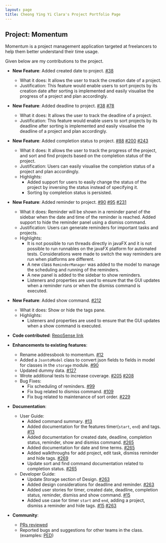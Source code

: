 ```yaml
---
layout: page
title: Cheong Ying Yi Clara's Project Portfolio Page
---
```


## Project: Momentum

Momentum is a project management application targeted at freelancers to help them better understand their time usage.

Given below are my contributions to the project.

* **New Feature**: Added created date to project. [\#38](https://github.com/AY2021S1-CS2103T-T10-1/tp/pull/38)
  * What it does: It allows the user to track the creation date of a project.
  * Justification: This feature would enable users to sort projects by its creation date after sorting is implemented and easily visualise the progress of a project and plan accordingly.

* **New Feature**: Added deadline to project. [\#38](https://github.com/AY2021S1-CS2103T-T10-1/tp/pull/38) [\#78](https://github.com/AY2021S1-CS2103T-T10-1/tp/pull/78)
  * What it does: It allows the user to track the deadline of a project.
  * Justification: This feature would enable users to sort projects by its deadline after sorting is implemented and easily visualise the deadline of a project and plan accordingly.

* **New Feature**: Added completion status to project. [\#88](https://github.com/AY2021S1-CS2103T-T10-1/tp/pull/88) [\#200](https://github.com/AY2021S1-CS2103T-T10-1/tp/pull/200) [\#243](https://github.com/AY2021S1-CS2103T-T10-1/tp/pull/243)
  * What it does: It allows the user to track the progress of the project, and sort and find projects based on the completion status of the project.
  * Justification: Users can easily visualise the completion status of a project and plan accordingly.
  * Highlights:
    * Added support for users to easily change the status of the project by inversing the status instead of specifying it.
    * Sorting by completion status is persisted.

* **New Feature**: Added reminder to project. [\#90](https://github.com/AY2021S1-CS2103T-T10-1/tp/pull/90) [\#95](https://github.com/AY2021S1-CS2103T-T10-1/tp/pull/95) [\#231](https://github.com/AY2021S1-CS2103T-T10-1/tp/pull/231)
  * What it does: Reminder will be shown in a reminder panel of the sidebar when the date and time of the reminder is reached. Added support to hide the reminder panel using a dismiss command.
  * Justification: Users can generate reminders for important tasks and projects.
  * Highlights:
    * It is not possible to run threads directly in javaFX and it is not possible to run runnables on the javaFX platform for automated tests. Considerations were made to switch the way reminders are run when platforms are different.
    * A new class `ReminderManager` was added to the model to manage the scheduling and running of the reminders.
    * A new panel is added to the sidebar to show reminders.
    * Listeners and properties are used to ensure that the GUI updates when a reminder runs or when the dismiss command is executed.

* **New Feature**: Added show command. [\#212](https://github.com/AY2021S1-CS2103T-T10-1/tp/pull/212)
  * What it does: Show or hide the tags pane.
  * Highlights:
    * Listeners and properties are used to ensure that the GUI updates when a show command is executed.

* **Code contributed**: [RepoSense link](https://nus-cs2103-ay2021s1.github.io/tp-dashboard/#breakdown=true&search=claracheong4&sort=groupTitle&sortWithin=title&since=2020-08-14&until=2020-11-09&timeframe=commit&mergegroup=&groupSelect=groupByRepos&checkedFileTypes=docs~functional-code~test-code~other&tabOpen=true&tabType=authorship&tabAuthor=claracheong4&tabRepo=AY2021S1-CS2103T-T10-1%2Ftp%5Bmaster%5D&authorshipIsMergeGroup=false&authorshipFileTypes=docs~functional-code~test-code~other)

* **Enhancements to existing features**:
  * Rename addressbook to momentum. [\#12](https://github.com/AY2021S1-CS2103T-T10-1/tp/pull/12)
  * Added a `JsontoModel` class to convert json fields to fields in model for classes in the `storage` module. [\#90](https://github.com/AY2021S1-CS2103T-T10-1/tp/pull/90)
  * Updated dummy data. [\#127](https://github.com/AY2021S1-CS2103T-T10-1/tp/pull/127)
  * Wrote additional tests to increase coverage. [\#205](https://github.com/AY2021S1-CS2103T-T10-1/tp/pull/205) [\#208](https://github.com/AY2021S1-CS2103T-T10-1/tp/pull/208)
  * Bug Fixes:
    * Fix scheduling of reminders. [\#99](https://github.com/AY2021S1-CS2103T-T10-1/tp/pull/99)
    * Fix bug related to dismiss command. [\#109](https://github.com/AY2021S1-CS2103T-T10-1/tp/pull/99)
    * Fix bug related to maintenance of sort order. [\#229](https://github.com/AY2021S1-CS2103T-T10-1/tp/pull/229)

* **Documentation**:
  * User Guide:
    * Added command summary. [\#13](https://github.com/AY2021S1-CS2103T-T10-1/tp/pull/13)
    * Added documentation for the features timer(`start`, `end`) and tags. [\#13](https://github.com/AY2021S1-CS2103T-T10-1/tp/pull/13)
    * Added documentation for created date, deadline, completion status, reminder, show and dismiss command. [\#265](https://github.com/AY2021S1-CS2103T-T10-1/tp/pull/265)
    * Added documentation for date and time terms. [\#265](https://github.com/AY2021S1-CS2103T-T10-1/tp/pull/265)
    * Added walkthroughs for add project, edit task, dismiss reminder and hide tags. [\#269](https://github.com/AY2021S1-CS2103T-T10-1/tp/pull/269)
    * Update sort and find command documentation related to completion status. [\#265](https://github.com/AY2021S1-CS2103T-T10-1/tp/pull/265)
  * Developer Guide:
    * Update Storage section of Design. [\#263](https://github.com/AY2021S1-CS2103T-T10-1/tp/pull/263)
    * Added design considerations for deadline and reminder. [\#263](https://github.com/AY2021S1-CS2103T-T10-1/tp/pull/263)
    * Added user stories for timer, created date, deadline, completion status, reminder, dismiss and show command. [\#15](https://github.com/AY2021S1-CS2103T-T10-1/tp/pull/15)
    * Added use case for timer `start` and `end`, adding a project, dismiss a reminder and hide tags. [\#15](https://github.com/AY2021S1-CS2103T-T10-1/tp/pull/15) [\#263](https://github.com/AY2021S1-CS2103T-T10-1/tp/pull/263)

* **Community**:
  * [PRs reviewed](https://github.com/AY2021S1-CS2103T-T10-1/tp/pulls?q=is%3Apr+reviewed-by%3Aclaracheong4)
  * Reported bugs and suggestions for other teams in the class. (examples: [PED](https://github.com/claracheong4/ped/issues))
